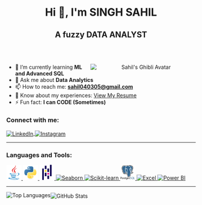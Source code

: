 <h1 align="center">Hi 👋, I'm SINGH SAHIL</h1>
<h2 align="center">A fuzzy DATA ANALYST</h3>
<br> <br>
<p align="center">
  <img src="https://drive.google.com/uc?export=view&id=12LbR8Kyezq96D8oSZNzkAHl8gdofo9U2" alt="Sahil's Ghibli Avatar" width="280" align="right">
</p>
  
- 🌱 I’m currently learning **ML and Advanced SQL**  
- 💬 Ask me about **Data Analytics**  
- 📫 How to reach me: **sahil040305@gmail.com**  
- 📄 Know about my experiences: [View My Resume](https://drive.google.com/file/d/14x8mDOJVuYYlAxvlS2bFKruIRcYowi-U/view?usp=sharing)  
- ⚡ Fun fact: **I can CODE (Sometimes)**  


### Connect with me:
<p>
  <a href="https://linkedin.com/in/sirsinghsahil" target="blank">
    <img align="center" src="https://raw.githubusercontent.com/rahuldkjain/github-profile-readme-generator/master/src/images/icons/Social/linked-in-alt.svg" alt="LinkedIn" height="30" width="40" />
  </a>
  <a href="https://instagram.com/iamsahil.singh" target="blank">
    <img align="center" src="https://raw.githubusercontent.com/rahuldkjain/github-profile-readme-generator/master/src/images/icons/Social/instagram.svg" alt="Instagram" height="30" width="40" />
  </a>
</p>

---

<h3 align="left">Languages and Tools:</h3>
<p>
  <a href="https://www.java.com" target="_blank">
    <img src="https://raw.githubusercontent.com/devicons/devicon/master/icons/java/java-original.svg" alt="Java" width="40" height="40"/>
  </a>
  <a href="https://www.python.org" target="_blank">
    <img src="https://raw.githubusercontent.com/devicons/devicon/master/icons/python/python-original.svg" alt="Python" width="40" height="40"/>
  </a>
  <a href="https://pandas.pydata.org/" target="_blank">
    <img src="https://raw.githubusercontent.com/devicons/devicon/master/icons/pandas/pandas-original.svg" alt="Pandas" width="40" height="40"/>
  </a>
  <a href="https://seaborn.pydata.org/" target="_blank">
    <img src="https://seaborn.pydata.org/_images/logo-mark-lightbg.svg" alt="Seaborn" width="40" height="40"/>
  </a>
  <a href="https://scikit-learn.org/" target="_blank">
    <img src="https://upload.wikimedia.org/wikipedia/commons/0/05/Scikit_learn_logo_small.svg" alt="Scikit-learn" width="40" height="40"/>
  </a>
  <a href="https://www.postgresql.org/" target="_blank">
    <img src="https://raw.githubusercontent.com/devicons/devicon/master/icons/postgresql/postgresql-original-wordmark.svg" alt="PostgreSQL" width="40" height="40"/>
  </a>
  <a href="https://www.microsoft.com/en-us/microsoft-365/excel" target="_blank">
    <img src="https://img.icons8.com/color/48/microsoft-excel-2019--v1.png" alt="Excel" width="40" height="40"/>
  </a>
  <a href="https://powerbi.microsoft.com/" target="_blank">
    <img src="https://img.icons8.com/color/48/power-bi.png" alt="Power BI" width="40" height="40"/>
  </a>
</p>

---

<img align="left" src="https://github-readme-stats.vercel.app/api/top-langs?username=sirsahilsingh&show_icons=true&locale=en&layout=compact" alt="Top Languages" />

<img align="center" src="https://github-readme-stats.vercel.app/api?username=sirsahilsingh&show_icons=true&locale=en" alt="GitHub Stats" />
